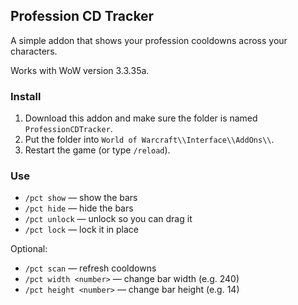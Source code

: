 ## Profession CD Tracker

A simple addon that shows your profession cooldowns across your characters.

Works with WoW version 3.3.35a.

### Install

1. Download this addon and make sure the folder is named `ProfessionCDTracker`.
2. Put the folder into `World of Warcraft\\Interface\\AddOns\\`.
3. Restart the game (or type `/reload`).

### Use

- `/pct show` — show the bars
- `/pct hide` — hide the bars
- `/pct unlock` — unlock so you can drag it
- `/pct lock` — lock it in place

Optional:
- `/pct scan` — refresh cooldowns
- `/pct width <number>` — change bar width (e.g. 240)
- `/pct height <number>` — change bar height (e.g. 14)